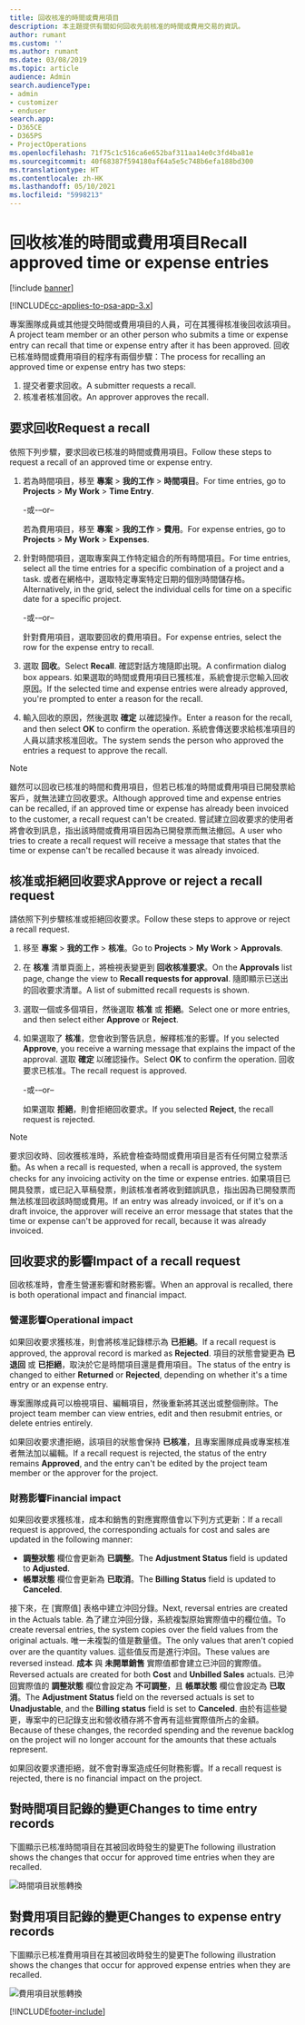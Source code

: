```yaml
---
title: 回收核准的時間或費用項目
description: 本主題提供有關如何回收先前核准的時間或費用交易的資訊。
author: rumant
ms.custom: ''
ms.author: rumant
ms.date: 03/08/2019
ms.topic: article
audience: Admin
search.audienceType:
- admin
- customizer
- enduser
search.app:
- D365CE
- D365PS
- ProjectOperations
ms.openlocfilehash: 71f75c1c516ca6e652baf311aa14e0c3fd4ba81e
ms.sourcegitcommit: 40f68387f594180af64a5e5c748b6efa188bd300
ms.translationtype: HT
ms.contentlocale: zh-HK
ms.lasthandoff: 05/10/2021
ms.locfileid: "5998213"
---
```

# <a name="recall-approved-time-or-expense-entries"></a><span data-ttu-id="dc0f6-103">回收核准的時間或費用項目</span><span class="sxs-lookup"><span data-stu-id="dc0f6-103">Recall approved time or expense entries</span></span>

[!include [banner](../includes/psa-now-project-operations.md)]

[!INCLUDE[cc-applies-to-psa-app-3.x](../includes/cc-applies-to-psa-app-3x.md)]

<span data-ttu-id="dc0f6-104">專案團隊成員或其他提交時間或費用項目的人員，可在其獲得核准後回收該項目。</span><span class="sxs-lookup"><span data-stu-id="dc0f6-104">A project team member or an other person who submits a time or expense entry can recall that time or expense entry after it has been approved.</span></span> <span data-ttu-id="dc0f6-105">回收已核准時間或費用項目的程序有兩個步驟：</span><span class="sxs-lookup"><span data-stu-id="dc0f6-105">The process for recalling an approved time or expense entry has two steps:</span></span>

1. <span data-ttu-id="dc0f6-106">提交者要求回收。</span><span class="sxs-lookup"><span data-stu-id="dc0f6-106">A submitter requests a recall.</span></span>
2. <span data-ttu-id="dc0f6-107">核准者核准回收。</span><span class="sxs-lookup"><span data-stu-id="dc0f6-107">An approver approves the recall.</span></span>

## <a name="request-a-recall"></a><span data-ttu-id="dc0f6-108">要求回收</span><span class="sxs-lookup"><span data-stu-id="dc0f6-108">Request a recall</span></span>

<span data-ttu-id="dc0f6-109">依照下列步驟，要求回收已核准的時間或費用項目。</span><span class="sxs-lookup"><span data-stu-id="dc0f6-109">Follow these steps to request a recall of an approved time or expense entry.</span></span>

1. <span data-ttu-id="dc0f6-110">若為時間項目，移至 **專案** \> **我的工作** \> **時間項目**。</span><span class="sxs-lookup"><span data-stu-id="dc0f6-110">For time entries, go to **Projects** \> **My Work** \> **Time Entry**.</span></span>

    <span data-ttu-id="dc0f6-111">-或-</span><span class="sxs-lookup"><span data-stu-id="dc0f6-111">–or–</span></span>

    <span data-ttu-id="dc0f6-112">若為費用項目，移至 **專案** \> **我的工作** \> **費用**。</span><span class="sxs-lookup"><span data-stu-id="dc0f6-112">For expense entries, go to **Projects** \> **My Work** \> **Expenses**.</span></span>

2. <span data-ttu-id="dc0f6-113">針對時間項目，選取專案與工作特定組合的所有時間項目。</span><span class="sxs-lookup"><span data-stu-id="dc0f6-113">For time entries, select all the time entries for a specific combination of a project and a task.</span></span> <span data-ttu-id="dc0f6-114">或者在網格中，選取特定專案特定日期的個別時間儲存格。</span><span class="sxs-lookup"><span data-stu-id="dc0f6-114">Alternatively, in the grid, select the individual cells for time on a specific date for a specific project.</span></span>

    <span data-ttu-id="dc0f6-115">-或-</span><span class="sxs-lookup"><span data-stu-id="dc0f6-115">–or–</span></span>

    <span data-ttu-id="dc0f6-116">針對費用項目，選取要回收的費用項目。</span><span class="sxs-lookup"><span data-stu-id="dc0f6-116">For expense entries, select the row for the expense entry to recall.</span></span>

3. <span data-ttu-id="dc0f6-117">選取 **回收**。</span><span class="sxs-lookup"><span data-stu-id="dc0f6-117">Select **Recall**.</span></span> <span data-ttu-id="dc0f6-118">確認對話方塊隨即出現。</span><span class="sxs-lookup"><span data-stu-id="dc0f6-118">A confirmation dialog box appears.</span></span> <span data-ttu-id="dc0f6-119">如果選取的時間或費用項目已獲核准，系統會提示您輸入回收原因。</span><span class="sxs-lookup"><span data-stu-id="dc0f6-119">If the selected time and expense entries were already approved, you're prompted to enter a reason for the recall.</span></span>
4. <span data-ttu-id="dc0f6-120">輸入回收的原因，然後選取 **確定** 以確認操作。</span><span class="sxs-lookup"><span data-stu-id="dc0f6-120">Enter a reason for the recall, and then select **OK** to confirm the operation.</span></span> <span data-ttu-id="dc0f6-121">系統會傳送要求給核准項目的人員以請求核准回收。</span><span class="sxs-lookup"><span data-stu-id="dc0f6-121">The system sends the person who approved the entries a request to approve the recall.</span></span>

> [!NOTE]
> <span data-ttu-id="dc0f6-122">雖然可以回收已核准的時間和費用項目，但若已核准的時間或費用項目已開發票給客戶，就無法建立回收要求。</span><span class="sxs-lookup"><span data-stu-id="dc0f6-122">Although approved time and expense entries can be recalled, if an approved time or expense has already been invoiced to the customer, a recall request can't be created.</span></span> <span data-ttu-id="dc0f6-123">嘗試建立回收要求的使用者將會收到訊息，指出該時間或費用項目因為已開發票而無法撤回。</span><span class="sxs-lookup"><span data-stu-id="dc0f6-123">A user who tries to create a recall request will receive a message that states that the time or expense can't be recalled because it was already invoiced.</span></span>

## <a name="approve-or-reject-a-recall-request"></a><span data-ttu-id="dc0f6-124">核准或拒絕回收要求</span><span class="sxs-lookup"><span data-stu-id="dc0f6-124">Approve or reject a recall request</span></span>

<span data-ttu-id="dc0f6-125">請依照下列步驟核准或拒絕回收要求。</span><span class="sxs-lookup"><span data-stu-id="dc0f6-125">Follow these steps to approve or reject a recall request.</span></span>

1. <span data-ttu-id="dc0f6-126">移至 **專案** \> **我的工作** \> **核准**。</span><span class="sxs-lookup"><span data-stu-id="dc0f6-126">Go to **Projects** \> **My Work** \> **Approvals**.</span></span>
2. <span data-ttu-id="dc0f6-127">在 **核准** 清單頁面上，將檢視表變更到 **回收核准要求**。</span><span class="sxs-lookup"><span data-stu-id="dc0f6-127">On the **Approvals** list page, change the view to **Recall requests for approval**.</span></span> <span data-ttu-id="dc0f6-128">隨即顯示已送出的回收要求清單。</span><span class="sxs-lookup"><span data-stu-id="dc0f6-128">A list of submitted recall requests is shown.</span></span>
3. <span data-ttu-id="dc0f6-129">選取一個或多個項目，然後選取 **核准** 或 **拒絕**。</span><span class="sxs-lookup"><span data-stu-id="dc0f6-129">Select one or more entries, and then select either **Approve** or **Reject**.</span></span>
4. <span data-ttu-id="dc0f6-130">如果選取了 **核准**，您會收到警告訊息，解釋核准的影響。</span><span class="sxs-lookup"><span data-stu-id="dc0f6-130">If you selected **Approve**, you receive a warning message that explains the impact of the approval.</span></span> <span data-ttu-id="dc0f6-131">選取 **確定** 以確認操作。</span><span class="sxs-lookup"><span data-stu-id="dc0f6-131">Select **OK** to confirm the operation.</span></span> <span data-ttu-id="dc0f6-132">回收要求已核准。</span><span class="sxs-lookup"><span data-stu-id="dc0f6-132">The recall request is approved.</span></span>

    <span data-ttu-id="dc0f6-133">-或-</span><span class="sxs-lookup"><span data-stu-id="dc0f6-133">–or–</span></span>

    <span data-ttu-id="dc0f6-134">如果選取 **拒絕**，則會拒絕回收要求。</span><span class="sxs-lookup"><span data-stu-id="dc0f6-134">If you selected **Reject**, the recall request is rejected.</span></span>

> [!NOTE]
> <span data-ttu-id="dc0f6-135">要求回收時、回收獲核准時，系統會檢查時間或費用項目是否有任何開立發票活動。</span><span class="sxs-lookup"><span data-stu-id="dc0f6-135">As when a recall is requested, when a recall is approved, the system checks for any invoicing activity on the time or expense entries.</span></span> <span data-ttu-id="dc0f6-136">如果項目已開具發票，或已記入草稿發票，則該核准者將收到錯誤訊息，指出因為已開發票而無法核准回收該時間或費用。</span><span class="sxs-lookup"><span data-stu-id="dc0f6-136">If an entry was already invoiced, or if it's on a draft invoice, the approver will receive an error message that states that the time or expense can't be approved for recall, because it was already invoiced.</span></span>

## <a name="impact-of-a-recall-request"></a><span data-ttu-id="dc0f6-137">回收要求的影響</span><span class="sxs-lookup"><span data-stu-id="dc0f6-137">Impact of a recall request</span></span>

<span data-ttu-id="dc0f6-138">回收核准時，會產生營運影響和財務影響。</span><span class="sxs-lookup"><span data-stu-id="dc0f6-138">When an approval is recalled, there is both operational impact and financial impact.</span></span>

### <a name="operational-impact"></a><span data-ttu-id="dc0f6-139">營運影響</span><span class="sxs-lookup"><span data-stu-id="dc0f6-139">Operational impact</span></span>

<span data-ttu-id="dc0f6-140">如果回收要求獲核准，則會將核准記錄標示為 **已拒絕**。</span><span class="sxs-lookup"><span data-stu-id="dc0f6-140">If a recall request is approved, the approval record is marked as **Rejected**.</span></span> <span data-ttu-id="dc0f6-141">項目的狀態會變更為 **已退回** 或 **已拒絕**，取決於它是時間項目還是費用項目。</span><span class="sxs-lookup"><span data-stu-id="dc0f6-141">The status of the entry is changed to either **Returned** or **Rejected**, depending on whether it's a time entry or an expense entry.</span></span>

<span data-ttu-id="dc0f6-142">專案團隊成員可以檢視項目、編輯項目，然後重新將其送出或整個刪除。</span><span class="sxs-lookup"><span data-stu-id="dc0f6-142">The project team member can view entries, edit and then resubmit entries, or delete entries entirely.</span></span>

<span data-ttu-id="dc0f6-143">如果回收要求遭拒絕，該項目的狀態會保持 **已核准**，且專案團隊成員或專案核准者無法加以編輯。</span><span class="sxs-lookup"><span data-stu-id="dc0f6-143">If a recall request is rejected, the status of the entry remains **Approved**, and the entry can't be edited by the project team member or the approver for the project.</span></span>

### <a name="financial-impact"></a><span data-ttu-id="dc0f6-144">財務影響</span><span class="sxs-lookup"><span data-stu-id="dc0f6-144">Financial impact</span></span>

<span data-ttu-id="dc0f6-145">如果回收要求獲核准，成本和銷售的對應實際值會以下列方式更新：</span><span class="sxs-lookup"><span data-stu-id="dc0f6-145">If a recall request is approved, the corresponding actuals for cost and sales are updated in the following manner:</span></span>

- <span data-ttu-id="dc0f6-146">**調整狀態** 欄位會更新為 **已調整**。</span><span class="sxs-lookup"><span data-stu-id="dc0f6-146">The **Adjustment Status** field is updated to **Adjusted**.</span></span>
- <span data-ttu-id="dc0f6-147">**帳單狀態** 欄位會更新為 **已取消**。</span><span class="sxs-lookup"><span data-stu-id="dc0f6-147">The **Billing Status** field is updated to **Canceled**.</span></span>

<span data-ttu-id="dc0f6-148">接下來，在 [實際值] 表格中建立沖回分錄。</span><span class="sxs-lookup"><span data-stu-id="dc0f6-148">Next, reversal entries are created in the Actuals table.</span></span> <span data-ttu-id="dc0f6-149">為了建立沖回分錄，系統複製原始實際值中的欄位值。</span><span class="sxs-lookup"><span data-stu-id="dc0f6-149">To create reversal entries, the system copies over the field values from the original actuals.</span></span> <span data-ttu-id="dc0f6-150">唯一未複製的值是數量值。</span><span class="sxs-lookup"><span data-stu-id="dc0f6-150">The only values that aren't copied over are the quantity values.</span></span> <span data-ttu-id="dc0f6-151">這些值反而是進行沖回。</span><span class="sxs-lookup"><span data-stu-id="dc0f6-151">These values are reversed instead.</span></span> <span data-ttu-id="dc0f6-152">**成本** 與 **未開單銷售** 實際值都會建立已沖回的實際值。</span><span class="sxs-lookup"><span data-stu-id="dc0f6-152">Reversed actuals are created for both **Cost** and **Unbilled Sales** actuals.</span></span> <span data-ttu-id="dc0f6-153">已沖回實際值的 **調整狀態** 欄位會設定為 **不可調整**，且 **帳單狀態** 欄位會設定為 **已取消**。</span><span class="sxs-lookup"><span data-stu-id="dc0f6-153">The **Adjustment Status** field on the reversed actuals is set to **Unadjustable**, and the **Billing status** field is set to **Canceled**.</span></span> <span data-ttu-id="dc0f6-154">由於有這些變更，專案中的已記錄支出和營收積存將不會再有這些實際值所占的金額。</span><span class="sxs-lookup"><span data-stu-id="dc0f6-154">Because of these changes, the recorded spending and the revenue backlog on the project will no longer account for the amounts that these actuals represent.</span></span>

<span data-ttu-id="dc0f6-155">如果回收要求遭拒絕，就不會對專案造成任何財務影響。</span><span class="sxs-lookup"><span data-stu-id="dc0f6-155">If a recall request is rejected, there is no financial impact on the project.</span></span>

## <a name="changes-to-time-entry-records"></a><span data-ttu-id="dc0f6-156">對時間項目記錄的變更</span><span class="sxs-lookup"><span data-stu-id="dc0f6-156">Changes to time entry records</span></span>

<span data-ttu-id="dc0f6-157">下圖顯示已核准時間項目在其被回收時發生的變更</span><span class="sxs-lookup"><span data-stu-id="dc0f6-157">The following illustration shows the changes that occur for approved time entries when they are recalled.</span></span>

![時間項目狀態轉換](media/TimeEntryStateTransitions.png)

## <a name="changes-to-expense-entry-records"></a><span data-ttu-id="dc0f6-159">對費用項目記錄的變更</span><span class="sxs-lookup"><span data-stu-id="dc0f6-159">Changes to expense entry records</span></span>

<span data-ttu-id="dc0f6-160">下圖顯示已核准費用項目在其被回收時發生的變更</span><span class="sxs-lookup"><span data-stu-id="dc0f6-160">The following illustration shows the changes that occur for approved expense entries when they are recalled.</span></span>

![費用項目狀態轉換](media/ExpenseEntryStateTransitions.png)


[!INCLUDE[footer-include](../includes/footer-banner.md)]